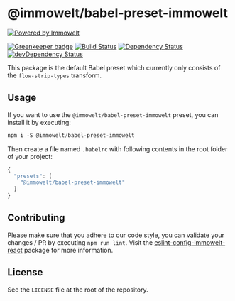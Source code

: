 # @immowelt/babel-preset-immowelt

[![Powered by Immowelt](https://img.shields.io/badge/powered%20by-immowelt-yellow.svg?colorB=ffb200)](https://stackshare.io/immowelt-group/)

[![Greenkeeper badge](https://badges.greenkeeper.io/ImmoweltGroup/babel-preset-immowelt.svg)](https://greenkeeper.io/)
[![Build Status](https://travis-ci.org/ImmoweltGroup/babel-preset-immowelt.svg?branch=master)](https://travis-ci.org/ImmoweltGroup/babel-preset-immowelt)
[![Dependency Status](https://david-dm.org/ImmoweltGroup/babel-preset-immowelt.svg)](https://david-dm.org/ImmoweltGroup/babel-preset-immowelt)
[![devDependency Status](https://david-dm.org/ImmoweltGroup/babel-preset-immowelt/dev-status.svg)](https://david-dm.org/ImmoweltGroup/babel-preset-immowelt#info=devDependencies&view=table)

This package is the default Babel preset which currently only consists of the `flow-strip-types` transform.

## Usage
If you want to use the `@immowelt/babel-preset-immowelt` preset, you can install it by executing:
```js
npm i -S @immowelt/babel-preset-immowelt
```

Then create a file named `.babelrc` with following contents in the root folder of your project:

```js
{
  "presets": [
    "@immowelt/babel-preset-immowelt"
  ]
}
```

## Contributing
Please make sure that you adhere to our code style, you can validate your changes / PR by executing `npm run lint`.
Visit the [eslint-config-immowelt-react](https://github.com/ImmoweltHH/eslint-config-immowelt-react) package for more information.

## License
See the `LICENSE` file at the root of the repository.
